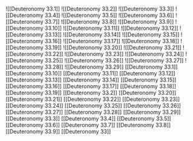 ![[Deuteronomy 33.1]]
![[Deuteronomy 33.2]]
![[Deuteronomy 33.3]]
![[Deuteronomy 33.4]]
![[Deuteronomy 33.5]]
![[Deuteronomy 33.6]]
![[Deuteronomy 33.7]]
![[Deuteronomy 33.8]]
![[Deuteronomy 33.9]]
![[Deuteronomy 33.10]]
![[Deuteronomy 33.11]]
![[Deuteronomy 33.12]]
![[Deuteronomy 33.13]]
![[Deuteronomy 33.14]]
![[Deuteronomy 33.15]]
![[Deuteronomy 33.16]]
![[Deuteronomy 33.17]]
![[Deuteronomy 33.18]]
![[Deuteronomy 33.19]]
![[Deuteronomy 33.20]]
![[Deuteronomy 33.21]]
![[Deuteronomy 33.22]]
![[Deuteronomy 33.23]]
![[Deuteronomy 33.24]]
![[Deuteronomy 33.25]]
![[Deuteronomy 33.26]]
![[Deuteronomy 33.27]]
![[Deuteronomy 33.28]]
![[Deuteronomy 33.29]]
[[Deuteronomy 33.1]]
[[Deuteronomy 33.10]]
[[Deuteronomy 33.11]]
[[Deuteronomy 33.12]]
[[Deuteronomy 33.13]]
[[Deuteronomy 33.14]]
[[Deuteronomy 33.15]]
[[Deuteronomy 33.16]]
[[Deuteronomy 33.17]]
[[Deuteronomy 33.18]]
[[Deuteronomy 33.19]]
[[Deuteronomy 33.2]]
[[Deuteronomy 33.20]]
[[Deuteronomy 33.21]]
[[Deuteronomy 33.22]]
[[Deuteronomy 33.23]]
[[Deuteronomy 33.24]]
[[Deuteronomy 33.25]]
[[Deuteronomy 33.26]]
[[Deuteronomy 33.27]]
[[Deuteronomy 33.28]]
[[Deuteronomy 33.29]]
[[Deuteronomy 33.3]]
[[Deuteronomy 33.4]]
[[Deuteronomy 33.5]]
[[Deuteronomy 33.6]]
[[Deuteronomy 33.7]]
[[Deuteronomy 33.8]]
[[Deuteronomy 33.9]]
[[Deuteronomy 33]]

